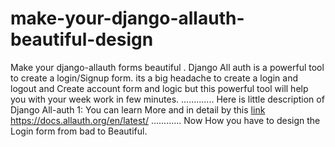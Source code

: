 # make-your-django-allauth-beautiful-design
Make your django-allauth forms beautiful
.
Django All auth is a powerful tool to create a login/Signup form.
its a big headache to create a login and logout and Create account form and logic but this powerful tool will help you with your week work in few minutes.
.............
Here is little description of Django All-auth
1: You can learn More and in detail by this [link](https://docs.allauth.org/en/latest/)
https://docs.allauth.org/en/latest/
............
Now How you have to design the Login form from bad to Beautiful.
